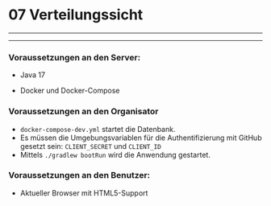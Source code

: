 # 07 Verteilungssicht

---
---

### Voraussetzungen an den Server:

- Java 17

- Docker und Docker-Compose

### Voraussetzungen an den Organisator

- ``docker-compose-dev.yml`` startet die Datenbank.
- Es müssen die Umgebungsvariablen für die Authentifizierung mit GitHub gesetzt sein: ``CLIENT_SECRET``
  und ``CLIENT_ID``
- Mittels ``./gradlew bootRun`` wird die Anwendung gestartet.

### Voraussetzungen an den Benutzer:

- Aktueller Browser mit HTML5-Support